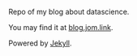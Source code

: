 Repo of my blog about datascience.

You may find it at [blog.jom.link](http://blog.jom.link).

Powered by [Jekyll](http://jekyllrb.com).
